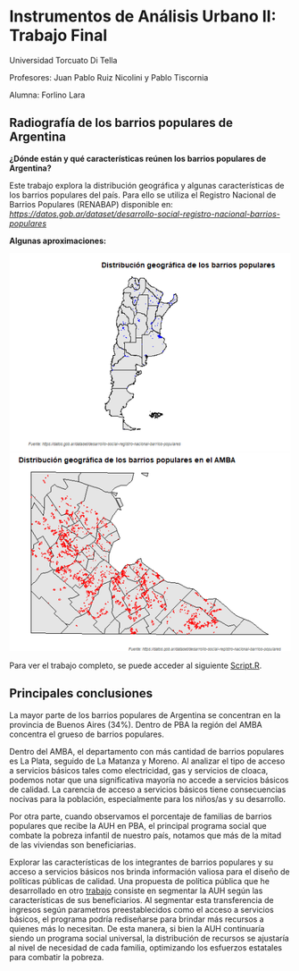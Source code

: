# Instrumentos de Análisis Urbano II: Trabajo Final 
Universidad Torcuato Di Tella

Profesores: Juan Pablo Ruiz Nicolini y Pablo Tiscornia

Alumna: Forlino Lara


## Radiografía de los barrios populares de Argentina

**¿Dónde están y qué características reúnen los barrios populares de Argentina?**

Este trabajo explora la distribución geográfica y algunas características de los barrios populares del país. Para ello se utiliza el Registro Nacional de Barrios Populares (RENABAP) disponible en: *https://datos.gob.ar/dataset/desarrollo-social-registro-nacional-barrios-populares*

**Algunas aproximaciones:**

![Imagen1](https://github.com/forlinolara/trabajo_final_utdt_geo/blob/main/plot1.png) ![Imagen2](https://github.com/forlinolara/trabajo_final_utdt_geo/blob/main/plot2.png)

Para ver el trabajo completo, se puede acceder al siguiente [Script.R](https://github.com/forlinolara/trabajo_final_utdt_geo/blob/main/Codigo_Trabajo_Final_Forlino.R).

## Principales conclusiones
La mayor parte de los barrios populares de Argentina se concentran en la provincia de Buenos Aires (34%). Dentro de PBA la región del AMBA concentra el grueso de barrios populares. 

Dentro del AMBA, el departamento con más cantidad de barrios populares es La Plata, seguido de La Matanza y Moreno. Al analizar el tipo de acceso a servicios básicos tales como electricidad, gas y servicios de cloaca, podemos notar que una significativa mayoría no accede a servicios básicos de calidad. La carencia de acceso a servicios básicos tiene consecuencias nocivas para la población, especialmente para los niños/as y su desarrollo.

Por otra parte, cuando observamos el porcentaje de familias de barrios populares que recibe la AUH en PBA, el principal programa social que combate la pobreza infantil de nuestro país, notamos que más de la mitad de las viviendas son beneficiarias. 

Explorar las características de los integrantes de barrios populares y su acceso a servicios básicos nos brinda información valiosa para el diseño de políticas públicas de calidad. Una propuesta de política pública que he desarrollado en otro [trabajo](https://fund.ar/publicacion/mapa-politicas-sociales/) consiste en segmentar la AUH según las características de sus beneficiarios. Al segmentar esta transferencia de ingresos según parametros preestablecidos como el acceso a servicios básicos, el programa podría rediseñarse para brindar más recursos a quienes más lo necesitan. De esta manera, si bien la AUH continuaría siendo un programa social universal, la distribución de recursos se ajustaría al nivel de necesidad de cada familia, optimizando los esfuerzos estatales para combatir la pobreza.

